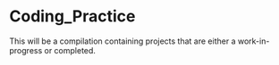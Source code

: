 # Coding_Practice
This will be a compilation containing projects that are either a work-in-progress or completed.
